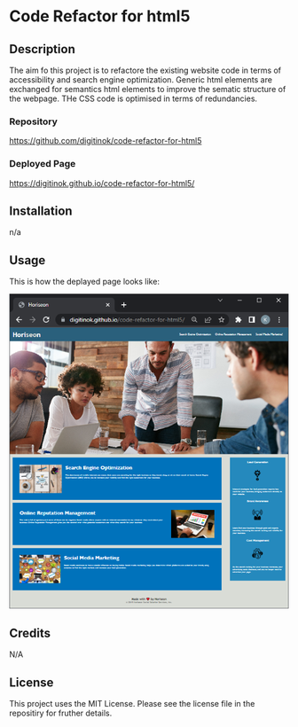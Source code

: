 # Code Refactor for html5


## Description

The aim fo this project is to refactore the existing website code in terms of accessibility  and search engine optimization.  Generic html elements are exchanged for semantics html elements to improve the sematic structure of the webpage.  THe CSS code is optimised in terms of redundancies.

### Repository

https://github.com/digitinok/code-refactor-for-html5

### Deployed Page

https://digitinok.github.io/code-refactor-for-html5/

## Installation

n/a

## Usage

This is how the deplayed page looks like:

![alt Website screenshot](assets/images/code-refactor-screenshot.png)

## Credits

N/A

## License

This project uses the MIT License. Please see the license file in the repositiry for fruther details.